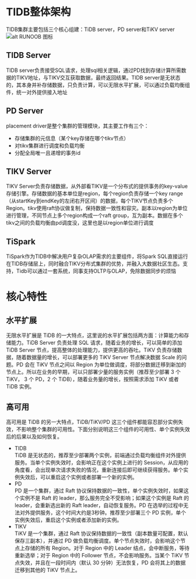 # TIDB整体架构
TIDB集群主要包括三个核心组建：TiDB server，PD server和TiKV server    
![alt RUNOOB 图标](https://static.bookstack.cn/projects/tidb-v3.0/tidb-architecture.png)

## TIDB Server
TIDB server负责接受SQL请求，处理sql相关逻辑，通过PD找到存储计算所需数据的TIKV地址，与TIKV交互获取数据，最终返回结果。TIDB server是无状态的，其本身并补存储数据，只负责计算，可以无限水平扩展，可以通过负载均衡组件，统一对外提供接入地址

## PD Server
placement driver是整个集群的管理模块，其主要工作有三个：
- 存储集群的元信息（某个key存储在哪个tikv节点）
- 对tikv集群进行调度和负载均衡
- 分配全局唯一且递增的事务id

## TIKV Server
TIKV Server负责存储数据，从外部看TIKV是一个分布式的提供事务的key-value存储引擎。存储数据的基本单位是region，每个region负责存储一个key range（从startKey到endKey的左闭右开区间）的数据，每个TIKV节点负责多个Region。tikv使用raft协议做复制，保持数据一致性和容灾。副本以region为单位进行管理，不同节点上多个region构成一个raft group，互为副本。数据在多个tikv之间的负载均衡由pd调度没，这里也是以region单位进行调度

## TiSpark
TiSpark作为TIDB中解决用户复杂OLAP需求的主要组件，将Spark SQL直接运行在TIDB存储层上，同时融合TIKV分布式集群的优势，并融入大数据社区生态。支持，Tidb可以通过一套系统，同事支持OLTP与OLAP，免除数据同步的烦恼


# 核心特性
## 水平扩展
无限水平扩展是 TiDB 的一大特点，这里说的水平扩展包括两方面：计算能力和存储能力。TiDB Server 负责处理 SQL 请求，随着业务的增长，可以简单的添加 TiDB Server 节点，提高整体的处理能力，提供更高的吞吐。TiKV 负责存储数据，随着数据量的增长，可以部署更多的 TiKV Server 节点解决数据 Scale 的问题。PD 会在 TiKV 节点之间以 Region 为单位做调度，将部分数据迁移到新加的节点上。所以在业务的早期，可以只部署少量的服务实例（推荐至少部署 3 个 TiKV， 3 个 PD，2 个 TiDB），随着业务量的增长，按照需求添加 TiKV 或者 TiDB 实例。

## 高可用
高可用是 TiDB 的另一大特点，TiDB/TiKV/PD 这三个组件都能容忍部分实例失效，不影响整个集群的可用性。下面分别说明这三个组件的可用性、单个实例失效后的后果以及如何恢复。
- TIDB    
  TiDB 是无状态的，推荐至少部署两个实例，前端通过负载均衡组件对外提供服务。当单个实例失效时，会影响正在这个实例上进行的 Session，从应用的角度看，会出现单次请求失败的情况，重新连接后即可继续获得服务。单个实例失效后，可以重启这个实例或者部署一个新的实例。
- PD  
  PD 是一个集群，通过 Raft 协议保持数据的一致性，单个实例失效时，如果这个实例不是 Raft 的 leader，那么服务完全不受影响；如果这个实例是 Raft 的 leader，会重新选出新的 Raft leader，自动恢复服务。PD 在选举的过程中无法对外提供服务，这个时间大约是3秒钟。推荐至少部署三个 PD 实例，单个实例失效后，重启这个实例或者添加新的实例。
- TIKV  
  TiKV 是一个集群，通过 Raft 协议保持数据的一致性（副本数量可配置，默认保存三副本），并通过 PD 做负载均衡调度。单个节点失效时，会影响这个节点上存储的所有 Region。对于 Region 中的 Leader 结点，会中断服务，等待重新选举；对于 Region 中的 Follower 节点，不会影响服务。当某个 TiKV 节点失效，并且在一段时间内（默认 30 分钟）无法恢复，PD 会将其上的数据迁移到其他的 TiKV 节点上。
  



